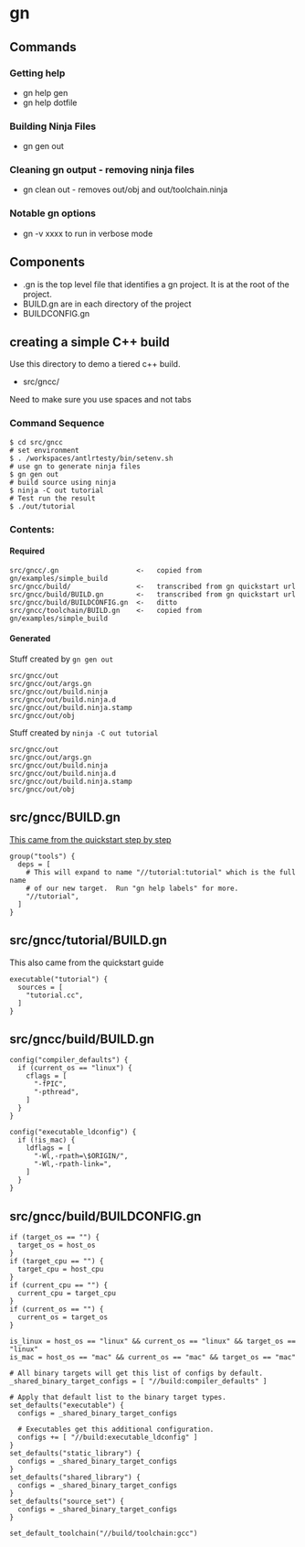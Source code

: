 # gn


## Commands

### Getting help

* gn help gen
* gn help dotfile

### Building Ninja Files

* gn gen out


### Cleaning gn output - removing ninja files

* gn clean out - removes out/obj and out/toolchain.ninja


### Notable gn options

* gn -v xxxx to run in verbose mode


## Components

* .gn is the top level file that identifies a gn project.  It is at the root of the project.
* BUILD.gn are in each directory of the project
* BUILDCONFIG.gn

## creating a simple C++ build

Use this directory to demo a tiered c++ build. 

* src/gncc/

Need to make sure you use spaces and not tabs

### Command Sequence

```
$ cd src/gncc
# set environment
$ . /workspaces/antlrtesty/bin/setenv.sh 
# use gn to generate ninja files
$ gn gen out
# build source using ninja
$ ninja -C out tutorial 
# Test run the result
$ ./out/tutorial 
```




### Contents:

#### Required

```
src/gncc/.gn                   <-   copied from gn/examples/simple_build
src/gncc/build/                <-   transcribed from gn quickstart url
src/gncc/build/BUILD.gn        <-   transcribed from gn quickstart url
src/gncc/build/BUILDCONFIG.gn  <-   ditto
src/gncc/toolchain/BUILD.gn    <-   copied from gn/examples/simple_build
```

#### Generated

Stuff created by `gn gen out`

```
src/gncc/out                   
src/gncc/out/args.gn
src/gncc/out/build.ninja
src/gncc/out/build.ninja.d
src/gncc/out/build.ninja.stamp
src/gncc/out/obj
```

Stuff created by `ninja -C out tutorial`


```
src/gncc/out                   
src/gncc/out/args.gn
src/gncc/out/build.ninja
src/gncc/out/build.ninja.d
src/gncc/out/build.ninja.stamp
src/gncc/out/obj
```


## src/gncc/BUILD.gn

[This came from the quickstart step by step]([Title](https://gn.googlesource.com/gn/%252B/main/docs/quick_start.md#Step_by_step))


```
group("tools") {
  deps = [
    # This will expand to name "//tutorial:tutorial" which is the full name
    # of our new target.  Run "gn help labels" for more.
    "//tutorial",
  ]
}
```

## src/gncc/tutorial/BUILD.gn

This also came from the quickstart guide

```
executable("tutorial") {
  sources = [
    "tutorial.cc",
  ]
}
```

## src/gncc/build/BUILD.gn

```
config("compiler_defaults") {
  if (current_os == "linux") {
    cflags = [
      "-fPIC",
      "-pthread",
    ]
  }
}

config("executable_ldconfig") {
  if (!is_mac) {
    ldflags = [
      "-Wl,-rpath=\$ORIGIN/",
      "-Wl,-rpath-link=",
    ]
  }
}
```

## src/gncc/build/BUILDCONFIG.gn

```
if (target_os == "") {
  target_os = host_os
}
if (target_cpu == "") {
  target_cpu = host_cpu
}
if (current_cpu == "") {
  current_cpu = target_cpu
}
if (current_os == "") {
  current_os = target_os
}

is_linux = host_os == "linux" && current_os == "linux" && target_os == "linux"
is_mac = host_os == "mac" && current_os == "mac" && target_os == "mac"

# All binary targets will get this list of configs by default.
_shared_binary_target_configs = [ "//build:compiler_defaults" ]

# Apply that default list to the binary target types.
set_defaults("executable") {
  configs = _shared_binary_target_configs

  # Executables get this additional configuration.
  configs += [ "//build:executable_ldconfig" ]
}
set_defaults("static_library") {
  configs = _shared_binary_target_configs
}
set_defaults("shared_library") {
  configs = _shared_binary_target_configs
}
set_defaults("source_set") {
  configs = _shared_binary_target_configs
}

set_default_toolchain("//build/toolchain:gcc")

```